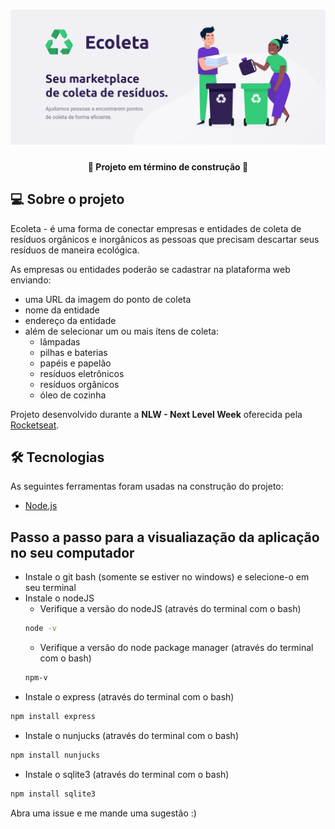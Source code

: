 <h1 align="center">
    <img alt="NextLevelWeek" title="#NextLevelWeek" src="./public/assets/Readme/banner.png" />
</h1>
<h4 align="center"> 
	🚧  Projeto em término de construção  🚧
</h4>

## 💻 Sobre o projeto
Ecoleta - é uma forma de conectar empresas e entidades de coleta de resíduos orgânicos e inorgânicos as pessoas que precisam descartar seus resíduos de maneira ecológica.

As empresas ou entidades poderão se cadastrar na plataforma web enviando:
- uma URL da imagem do ponto de coleta
- nome da entidade
- endereço da entidade
- além de selecionar um ou mais ítens de coleta: 
  - lâmpadas
  - pilhas e baterias
  - papéis e papelão
  - resíduos eletrônicos
  - resíduos orgânicos
  - óleo de cozinha
  
Projeto desenvolvido durante a **NLW - Next Level Week** oferecida pela [Rocketseat](rs).

## 🛠 Tecnologias

As seguintes ferramentas foram usadas na construção do projeto:
- [Node.js](https://nodejs.org/en/download/)

## Passo a passo para a visualiazação da aplicação no seu computador
- Instale o git bash (somente se estiver no windows) e selecione-o em seu terminal
- Instale o nodeJS
	- Verifique a versão do nodeJS (através do terminal com o bash)
	```sh
	node -v
	```
	- Verifique a versão do node package manager (através do terminal com o bash)
	```sh
	npm-v
	```
- Instale o express (através do terminal com o bash) 
```sh
npm install express
```
- Instale o nunjucks (através do terminal com o bash)
```sh
npm install nunjucks
```
- Instale o sqlite3 (através do terminal com o bash)
```sh
npm install sqlite3
```

Abra uma issue e me mande uma sugestão :)
